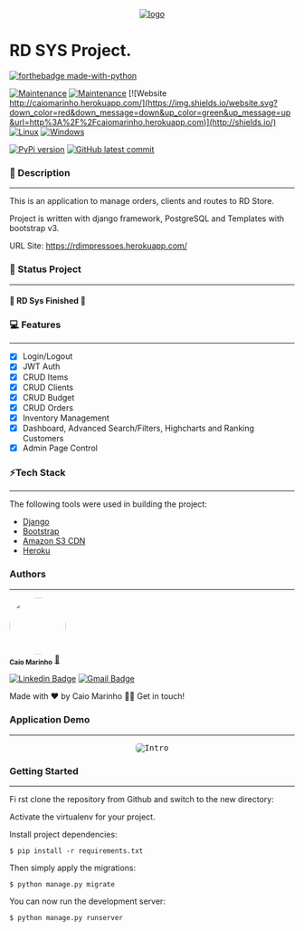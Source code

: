 <p align="center">
  <a href="http://caiomarinho.herokuapp.com/">
    <img src="https://i.imgur.com/RGhdnlp.png" alt="logo" />
  </a>
</p>



# RD SYS Project.

[![forthebadge made-with-python](http://ForTheBadge.com/images/badges/made-with-python.svg)](https://www.python.org/)

[![Maintenance](https://img.shields.io/badge/Django-v3.1.7-%3CCOLOR%3E)](https://img.shields.io/badge/Django-v3.1.7-%3CCOLOR%3E)
[![Maintenance](https://img.shields.io/badge/Maintained%3F-yes-green.svg)](https://GitHub.com/Naereen/StrapDown.js/graphs/commit-activity)
[![Website http://caiomarinho.herokuapp.com/](https://img.shields.io/website.svg?down_color=red&down_message=down&up_color=green&up_message=up&url=http%3A%2F%2Fcaiomarinho.herokuapp.com)](http://shields.io/)
[![Linux](https://svgshare.com/i/Zhy.svg)](https://svgshare.com/i/Zhy.svg)
[![Windows](https://svgshare.com/i/ZhY.svg)](https://svgshare.com/i/ZhY.svg)

[![PyPi version](https://badgen.net/pypi/v/pip/)](https://pypi.com/project/pip)
[![GitHub latest commit](https://badgen.net/github/last-commit/caiomarinhodev/caiomarinhome)](https://GitHub.com/caiomarinhodev/caiomarinhome/commit/)


### 📝 Description
---

This is an application to manage orders, clients and routes to RD Store.

Project is written with django framework, PostgreSQL and Templates with bootstrap v3.

URL Site: https://rdimpressoes.herokuapp.com/


### 🚀 Status Project
---
<h4> 
🚀 RD Sys Finished 🚀
</h4>

### 💻 Features
---

- [x] Login/Logout
- [x] JWT Auth
- [x] CRUD Items
- [x] CRUD Clients
- [x] CRUD Budget
- [x] CRUD Orders
- [x] Inventory Management
- [x] Dashboard, Advanced Search/Filters, Highcharts and Ranking Customers
- [x] Admin Page Control

### ⚡Tech Stack
---

The following tools were used in building the project:

- [Django](https://www.djangoproject.com/)
- [Bootstrap](https://getbootstrap.com/)
- [Amazon S3 CDN](https://aws.amazon.com/)
- [Heroku](https://www.heroku.com/)

### Authors
---

<a href="#">
 <img style="border-radius: 50%;" src="https://avatars.githubusercontent.com/u/7137962?v=4" width="100px;" alt=""/></a>
 <br />
 <sub><b>Caio Marinho</b></sub></a> <a href="#" title="Caio Marinho">🚀

[![Linkedin Badge](https://img.shields.io/badge/-Caio%20Marinho-blue?style=flat-square&logo=Linkedin&logoColor=white&link=https://www.linkedin.com/in/caiomarinho/)](https://www.linkedin.com/in/caiomarinho/) 
[![Gmail Badge](https://img.shields.io/badge/-caiomarinho8@gmail.com-c14438?style=flat-square&logo=Gmail&logoColor=white&link=mailto:caiomarinho8@gmail.com)](mailto:caiomarinho8@gmail.com)

Made with ❤️ by Caio Marinho 👋🏽 Get in touch!


### Application Demo
---
<p align="center">
  <kbd>
    <img style="border-radius: 5px" src="https://i.imgur.com/Nt0nsyv.gif" alt="Intro">
  </kbd>
</p>


### Getting Started
---

Fi
rst clone the repository from Github and switch to the new directory:
    
Activate the virtualenv for your project.
    
Install project dependencies:

    $ pip install -r requirements.txt
    
    
Then simply apply the migrations:

    $ python manage.py migrate
    

You can now run the development server:

    $ python manage.py runserver

